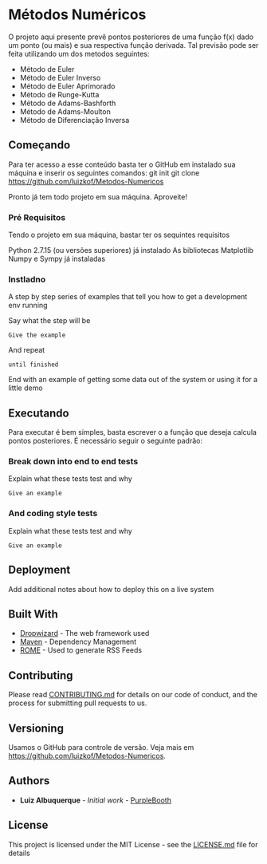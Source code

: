 # Métodos Numéricos 

O projeto aqui presente prevê pontos posteriores de uma função f(x) dado um ponto (ou mais) e sua respectiva função derivada. Tal previsão pode ser feita utilizando um dos metodos seguintes:
- Método de Euler
- Método de Euler Inverso
- Método de Euler Aprimorado
- Método de Runge-Kutta
- Método de Adams-Bashforth
- Método de Adams-Moulton
- Método de Diferenciação Inversa




## Começando

Para ter acesso a esse conteúdo basta ter o GitHub em instalado sua máquina e inserir os seguintes comandos:
git init
git clone https://github.com/luizkof/Metodos-Numericos

Pronto já tem todo projeto em sua máquina. Aproveite!

### Pré Requisitos

Tendo o projeto em sua máquina, bastar ter os sequintes requisitos

Python 2.7.15 (ou versões superiores) já instalado
As bibliotecas Matplotlib Numpy e Sympy já instaladas


### Instladno

A step by step series of examples that tell you how to get a development env running

Say what the step will be

```
Give the example
```

And repeat

```
until finished
```

End with an example of getting some data out of the system or using it for a little demo

## Executando

Para executar é bem simples, basta escrever o a função que deseja calcula pontos posteriores.
É necessário seguir o seguinte padrão: 



### Break down into end to end tests

Explain what these tests test and why

```
Give an example
```

### And coding style tests

Explain what these tests test and why

```
Give an example
```

## Deployment

Add additional notes about how to deploy this on a live system

## Built With

* [Dropwizard](http://www.dropwizard.io/1.0.2/docs/) - The web framework used
* [Maven](https://maven.apache.org/) - Dependency Management
* [ROME](https://rometools.github.io/rome/) - Used to generate RSS Feeds

## Contributing

Please read [CONTRIBUTING.md](https://gist.github.com/PurpleBooth/b24679402957c63ec426) for details on our code of conduct, and the process for submitting pull requests to us.

## Versioning

Usamos o GitHub para controle de versão. Veja mais em https://github.com/luizkof/Metodos-Numericos.
## Authors

* **Luiz Albuquerque** - *Initial work* - [PurpleBooth](https://github.com/luizkof)


## License

This project is licensed under the MIT License - see the [LICENSE.md](LICENSE.md) file for details


